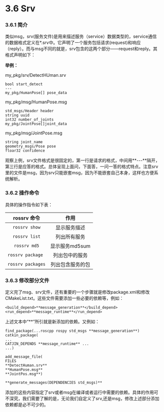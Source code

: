 # 3.6 Srv

### 3.6.1 简介
类似msg，srv(服务文件)是用来描述服务（service）数据类型的，service通信的数据格式定义在*.srv中。它声明了一个服务包括请求(request)和响应（reply）。而与msg不同的就是，srv包含的这两个部分——request和reply。其格式声明如下：

**举例：**

my_pkg/srv/DetectHUman.srv

    bool start_detect
    ---
    my_pkg/HumanPose[] pose_data
    
my_pkg/msg/HumanPose.msg

    std_msgs/Header header
    string uuid
    int32 number_of_joints
    my_pkg/JointPose[]joint_data
    
my_pkg/msg/JointPose.msg

    string joint_name
    geometry_msgs/Pose pose
    floar32 confidence
    
观察上例，srv文件格式是很固定的，第一行是请求的格式，中间用**---**隔开，第三行是应答的格式。总体呈现上面问，下面答，一问一答的格式特点。注意srv里的文件是msg，因为srv只能嵌套msg，因为不能嵌套自己本身，这样也方便系统解析。

### 3.6.2 操作命令
具体的操作指令如下表：

|    rossrv 命令    | 作用 |
| :------:   | :------:           |
| `rossrv show`  |  显示服务描述|
| `rossrv list`   | 列出所有服务  |
| `rossrv md5`   |  显示服务md5sum |
| `rossrv package `    |  列出包中的服务|
|`rossrv packages`    |  列出包含服务的包|

### 3.6.3 修改部分文件
定义完了msg、srv文件，还有重要的一个步骤就是修改package.xml和修改CMakeList.txt。这些文件需要添加一些必要的依赖等，例如：

    <build_depend>**message_generation**</build_depend>
    <run_depend>**message_runtime**</run_depend>
    
上述文本中“**”所引就是新添加的依赖。又例如：

    find_package(...roscpp rospy std_msgs **message_generation**)
    catkin_package(
    ...
    CATJIN_DEPENDS **message_runtime** ...
    ...)
    
    add_message_file(
    FILES
    **DetectHuman.srv**
    **HumanPose.msg**
    **JointPos.msg**)
    
    **generate_messages(DEPENDENCIES std_msgs)**
    
添加的这些内容指定了srv或者msg在编译或者运行中需要的依赖。具体的作用可不深究，我们需要了解的是，无论我们自定义了srv,还是msg，修改上述部分添加依赖都是必不可少的。
